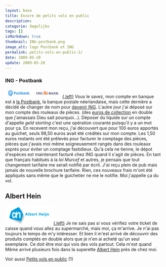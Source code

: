 ```yaml
---
layout: base
title: Encore de petits vols en public
description: 
categorie: dagelijks
tags: []
isMarkdown: true
thumbnail: ING-postbank.png
image_alt: logo Postbank et ING
permalink: petits-vols-en-public-2/
date: 2009-05-20
update: 2009-05-20
---
```




### ING - Postbank
[![logo Postbank et ING](ING-postbank.png){.left}](/les-lions-cons) Vous le savez, mon compte en banque est à [la Postbank](/postbank-amsterdam), la banque postale néerlandaise, mais cette dernière a décidé de changer de nom pour [devenir ING](/postbank-devient-ing-officielement). L'autre jour j'ai déposé sur mon compte des rouleaux de pièces. (des [euros de collection](/2006-nouveau-millesime) en double que j'amassais Dieu sait pourquoi...). Déposer du liquide sur un compte d'appelle *geld storting* c'est une opération courante puisqu'il y a un mot pour ça. En recevent mon reçu, j'ai découvert que pour 100 euros apportés au guichet, seuls 98,50 euros avait été crédités sur mon compte. Les 1,50 euros restants ont été prélevés pour facturer le comptage des pièces, pièces que j'avais moi même soigneusement rangés dans des rouleaux exprès pour éviter un comptage fastidieux. Qu'à cela ne tienne, le dépot d'espèces est maintenant facturé chez ING quand il s'agit de pièces. En tant que français habitués à la *loi Murcef* et autres, je pensais que tout changement tarifaire me serait notifié par écrit. J'ai reçu plein de pub mais jamais de nouvelle brochure tarifaire. Rien, ces nouveaux frais m'ont été appliqués sans même que le guichetier ne me le notifie. Moi j'appelle ça du vol.

## Albert Hein
[![logo Albert Hein](albert-hein.png){.left}](http://www.flickr.com/photos/13274211@N00/2454265942/) Je ne sais pas si vous vérifiez votre ticket de caisse quand vous allez au supermarché, mais moi, ça m'arrive. Je n'ai pas toujours le temps de m'y intéresser. Et bien il m'est arrivé de découvrir des produits comptés en double alors que je n'en ai acheté qu'un seul exemplaire. Ce doit être moi qui vois des vols partout. Cela m'est quand Même arrivé plusieurs fois dans la superette [Albert Hein](/albert-hein-et-compagnie) près de chez moi.

Voir aussi [Petits vols en public](/petits-vols-en-public) (1)
